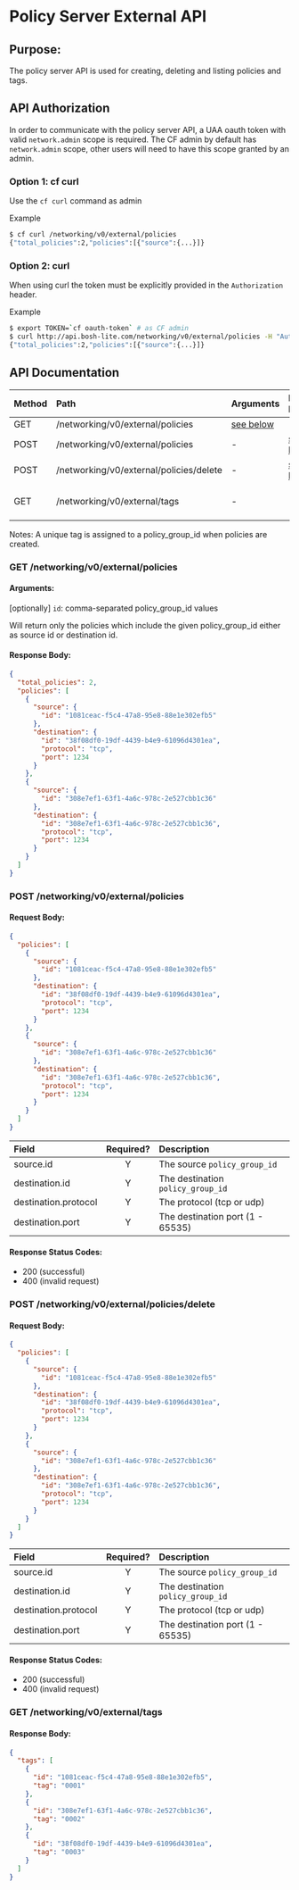 # Policy Server External API

## Purpose:

The policy server API is used for creating, deleting and listing policies and tags.

## API Authorization
In order to communicate with the policy server API, a UAA oauth token with valid `network.admin` scope is required.
The CF admin by default has `network.admin` scope, other users will need to have this scope granted by an admin.

### Option 1: cf curl
Use the `cf curl` command as admin

Example
```sh
$ cf curl /networking/v0/external/policies
{"total_policies":2,"policies":[{"source":{...}]}
```

### Option 2: curl
When using curl the token must be explicitly provided in the `Authorization` header.

Example
```sh
$ export TOKEN=`cf oauth-token` # as CF admin
$ curl http://api.bosh-lite.com/networking/v0/external/policies -H "Authorization: $TOKEN"
{"total_policies":2,"policies":[{"source":{...}]}
```

## API Documentation

| Method | Path | Arguments | Request Body | Description|
| :----- | :--- | :-------- | :----------- | :----------- |
| GET | /networking/v0/external/policies | [see below](#get-networkingv0externalpolicies) | - | List Policies |
| POST | /networking/v0/external/policies | - | [see below](#post-networkingv0externalpolicies)| Create Policies |
| POST | /networking/v0/external/policies/delete | - | [see below](#post-networkingv0externalpoliciesdelete)| Delete Policies |
| GET | /networking/v0/external/tags | - | - | List all tag and `id` mappings |

Notes:
A unique tag is assigned to a policy_group_id when policies are created.

### GET /networking/v0/external/policies
#### Arguments:

[optionally] `id`: comma-separated policy_group_id values

Will return only the policies which include the given policy_group_id either as source id or destination id.

#### Response Body:

```json
{
  "total_policies": 2,
  "policies": [
    {
      "source": {
        "id": "1081ceac-f5c4-47a8-95e8-88e1e302efb5"
      },
      "destination": {
        "id": "38f08df0-19df-4439-b4e9-61096d4301ea",
        "protocol": "tcp",
        "port": 1234
      }
    },
    {
      "source": {
        "id": "308e7ef1-63f1-4a6c-978c-2e527cbb1c36"
      },
      "destination": {
        "id": "308e7ef1-63f1-4a6c-978c-2e527cbb1c36",
        "protocol": "tcp",
        "port": 1234
      }
    }
  ]
}
```

### POST /networking/v0/external/policies

#### Request Body:

```json
{
  "policies": [
    {
      "source": {
        "id": "1081ceac-f5c4-47a8-95e8-88e1e302efb5"
      },
      "destination": {
        "id": "38f08df0-19df-4439-b4e9-61096d4301ea",
        "protocol": "tcp",
        "port": 1234
      }
    },
    {
      "source": {
        "id": "308e7ef1-63f1-4a6c-978c-2e527cbb1c36"
      },
      "destination": {
        "id": "308e7ef1-63f1-4a6c-978c-2e527cbb1c36",
        "protocol": "tcp",
        "port": 1234
      }
    }
  ]
}
```

| Field | Required? | Description |
| :---- | :-------: | :------ |
| source.id | Y | The source `policy_group_id`
| destination.id | Y | The destination `policy_group_id`
| destination.protocol | Y | The protocol (tcp or udp)
| destination.port | Y | The destination port (1 - 65535)

#### Response Status Codes:
- 200 (successful)
- 400 (invalid request)

### POST /networking/v0/external/policies/delete

#### Request Body:

```json
{
  "policies": [
    {
      "source": {
        "id": "1081ceac-f5c4-47a8-95e8-88e1e302efb5"
      },
      "destination": {
        "id": "38f08df0-19df-4439-b4e9-61096d4301ea",
        "protocol": "tcp",
        "port": 1234
      }
    },
    {
      "source": {
        "id": "308e7ef1-63f1-4a6c-978c-2e527cbb1c36"
      },
      "destination": {
        "id": "308e7ef1-63f1-4a6c-978c-2e527cbb1c36",
        "protocol": "tcp",
        "port": 1234
      }
    }
  ]
}
```

| Field | Required? | Description |
| :---- | :-------: | :------ |
| source.id | Y | The source `policy_group_id`
| destination.id | Y | The destination `policy_group_id`
| destination.protocol | Y | The protocol (tcp or udp)
| destination.port | Y | The destination port (1 - 65535)

#### Response Status Codes:
- 200 (successful)
- 400 (invalid request)

### GET /networking/v0/external/tags

#### Response Body:

```json
{
  "tags": [
    {
      "id": "1081ceac-f5c4-47a8-95e8-88e1e302efb5",
      "tag": "0001"
    },
    {
      "id": "308e7ef1-63f1-4a6c-978c-2e527cbb1c36",
      "tag": "0002"
    },
    {
      "id": "38f08df0-19df-4439-b4e9-61096d4301ea",
      "tag": "0003"
    }
  ]
}
```
